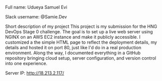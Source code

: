 Full name: Udueya Samuel Evi

Slack username: @Samie.Dev

Short description of my project
This project is my submission for the HNG DevOps Stage 0 challenge. The goal is to set up a live web server using NGINX on an AWS EC2 instance and make it publicly accessible. I customized a the simple HTML page to reflect the deployment details, my details and hosted it on port 80, just like I'd do in a real production environment. Along the way, I documented everything in a GitHub repository bringing cloud setup, server configuration, and version control into one experience.

Server IP: http://18.213.2.117/
